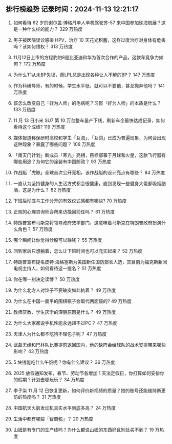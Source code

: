 
## 排行榜趋势 记录时间：2024-11-13 12:21:17
  
  1. 如何看待 62 岁的谢尔盖·博格丹单人单机驾驶苏-57 来中国参加珠海航展？这是一种什么样的能力？ 329 万热度
    
  2. 男子被医院误诊感染 HPV，治疗 10 天花光积蓄，这样过度治疗对身体有危害吗？该如何维权？ 313 万热度
    
  3. 11月12日上市的方程豹豹8是比亚迪和华为首次合作的产品，这款车竞争力如何？ 172 万热度
    
  4. 为什么T1从未BP失误，而LPL总是出现各种让人不解的BP？ 147 万热度
    
  5. 作为科研导师，有的时候，学生水平低，就可以不要他，甚至抛弃他吗？ 141 万热度
    
  6. 该怎么改变自己「好为人师」的毛病呢？习惯「好为人师」的本质是什么？ 133 万热度
    
  7. 11 月 13 日小米 SU7 第 10 万台整车量产下线，刷新车企最快达成记录，如何看待这个成绩? 119 万热度
    
  8. 媒体报道称保研时高校和学生「互海」、「互鸽」已成为普遍现象，为何会出现这种现象？暴露了哪些问题？ 106 万热度
    
  9. 「南天门计划」新成员「寒光」亮相，目标部署于月球和火星，这款飞行器有哪些用途？为何它的涂装有中国邮政？ 93 万热度
    
  10. 作战艇「虎鲸」全球首次公开亮相，该作战艇的设计亮点有哪些？ 84 万热度
    
  11. 一直认为坚持健身的人生活方式都会很健康，直到发现一些健身大佬都吸烟酗酒，这是为什么？ 82 万热度
    
  12. 下班后彻底与工作分开的有效仪式感都有哪些? 70 万热度
    
  13. 正规的心理咨询师会帮来访挽回前任吗？ 61 万热度
    
  14. 特朗普宣布马斯克将领导政府效率部门，这意味着马斯克在特朗普政府扮演什么角色？ 57 万热度
    
  15. 哪个瞬间让你觉得炒股可以赚钱？ 55 万热度
    
  16. 回到家后只想躺着，怎么让下班时间也可以充实起来？ 52 万热度
    
  17. 特朗普宣布提名皮特·海格塞斯为美国新任国防部长人选，其目前为福克斯新闻电视主持人，如何看待这一提名？ 51 万热度
    
  18. 你在哪一刻决定读博？ 50 万热度
    
  19. 为什么北方人对饺子不要破皮如此执着？ 49 万热度
    
  20. 为什么在中国一面平的围棋棋子会取代两面鼓的? 49 万热度
    
  21. 教师厌教、学生厌学的深层原因是什么？ 49 万热度
    
  22. 为什么大家都说手机性能永远超不过PC？ 47 万热度
    
  23. 天津人为什么都不吃狗不理包子呢？ 47 万热度
    
  24. 武磊无缘和巴林队比赛提前返回国内，他的缺阵会给球队的战术安排带来哪些影响？ 43 万热度
    
  25. 5 块钱能吃什么午饭呢？你有什么建议？ 36 万热度
    
  26. 2025 放假通知发布，春节、劳动节各增加 1 天法定假日，你打算如何安排你的假期？计划去哪玩玩？ 34 万热度
    
  27. 李子柒 11 月 12 日恢复更新，如何评价新视频的质量？她的账号还能维持断更前的热度吗？ 31 万热度
    
  28. 中国航天火箭发动机真实水平到底多高？ 24 万热度
    
  29. 生活中都有哪些「智商税」？ 20 万热度
    
  30. 山姆是有专门的生产线吗？为什么都说山姆的东西好且别处买不到？ 19 万热度
    